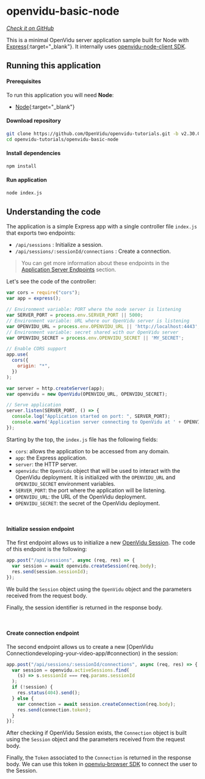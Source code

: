 # openvidu-basic-node

<a href="https://github.com/OpenVidu/openvidu-tutorials/tree/master/openvidu-basic-node" target="_blank"><i class="icon ion-social-github"> Check it on GitHub</i></a>

This is a minimal OpenVidu server application sample built for Node with [Express](https://expressjs.com/){:target="_blank"}.
It internally uses [openvidu-node-client SDK](https://docs.openvidu.io/en/stable/reference-docs/openvidu-node-client/).

## Running this application

#### Prerequisites
To run this application you will need **Node**:

- [Node](https://nodejs.org/es/download/){:target="_blank"}

#### Download repository

```bash
git clone https://github.com/OpenVidu/openvidu-tutorials.git -b v2.30.0
cd openvidu-tutorials/openvidu-basic-node
```

#### Install dependencies

```bash
npm install
```

#### Run application

```bash
node index.js
```

## Understanding the code

The application is a simple Express app with a single controller file `index.js` that exports two endpoints:

- `/api/sessions` : Initialize a session.
- `/api/sessions/:sessionId/connections` : Create a connection.

> You can get more information about these endpoints in the [Application Server Endpoints](application-server/#rest-endpoints) section.

Let's see the code of the controller:

```javascript
var cors = require("cors");
var app = express();

// Environment variable: PORT where the node server is listening
var SERVER_PORT = process.env.SERVER_PORT || 5000;
// Environment variable: URL where our OpenVidu server is listening
var OPENVIDU_URL = process.env.OPENVIDU_URL || 'http://localhost:4443';
// Environment variable: secret shared with our OpenVidu server
var OPENVIDU_SECRET = process.env.OPENVIDU_SECRET || 'MY_SECRET';

// Enable CORS support
app.use(
  cors({
    origin: "*",
  })
);

var server = http.createServer(app);
var openvidu = new OpenVidu(OPENVIDU_URL, OPENVIDU_SECRET);

// Serve application
server.listen(SERVER_PORT, () => {
  console.log("Application started on port: ", SERVER_PORT);
  console.warn('Application server connecting to OpenVidu at ' + OPENVIDU_URL);
});
```

Starting by the top, the `index.js` file has the following fields:

- `cors`: allows the application to be accessed from any domain.
- `app`: the Express application.
- `server`: the HTTP server.
- `openvidu`: the `OpenVidu` object that will be used to interact with the OpenVidu deployment. It is initialized with the `OPENVIDU_URL` and `OPENVIDU_SECRET` environment variables.
- `SERVER_PORT`: the port where the application will be listening.
- `OPENVIDU_URL`: the URL of the OpenVidu deployment.
- `OPENVIDU_SECRET`: the secret of the OpenVidu deployment.

<br>

#### Initialize session endpoint

The first endpoint allows us to initialize a new [OpenVidu Session](developing-your-video-app/#session). The code of this endpoint is the following:

```javascript
app.post("/api/sessions", async (req, res) => {
  var session = await openvidu.createSession(req.body);
  res.send(session.sessionId);
});
```

We build the `Session` object using the `OpenVidu` object and the parameters received from the request body.

Finally, the session identifier is returned in the response body.

<br>

#### Create connection endpoint

The second endpoint allows us to create a new [OpenVidu Connectiondeveloping-your-video-app/#connection) in the session:

```javascript
app.post("/api/sessions/:sessionId/connections", async (req, res) => {
  var session = openvidu.activeSessions.find(
    (s) => s.sessionId === req.params.sessionId
  );
  if (!session) {
    res.status(404).send();
  } else {
    var connection = await session.createConnection(req.body);
    res.send(connection.token);
  }
});
```

After checking if OpenVidu Session exists, the `Connection` object is built using the `Session` object and the parameters received from the request body.

Finally, the `Token` associated to the `Connection` is returned in the response body. We can use this token in [openviu-browser SDK](reference-docs/openvidu-browser/) to connect the user to the Session.
